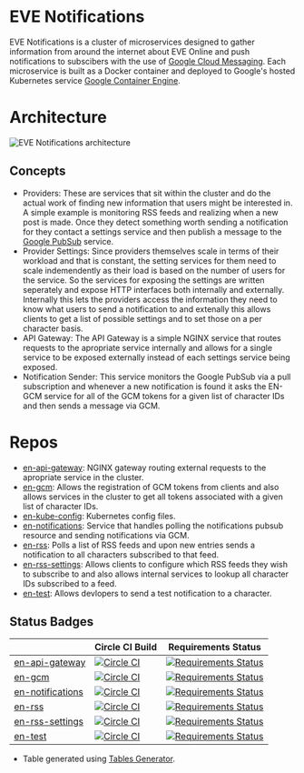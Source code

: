 # EVE Notifications
EVE Notifications is a cluster of microservices designed to gather information
from around the internet about EVE Online and push notifications to subscibers
with the use of [Google Cloud Messaging](https://developers.google.com/cloud-messaging/).
Each microservice is built as a Docker container and deployed to Google's hosted
Kubernetes service [Google Container Engine](https://cloud.google.com/container-engine/).

# Architecture
![EVE Notifications architecture](https://docs.google.com/drawings/d/1-wmdKDOYrkYCHlieJwbCfjiuxHLUmVmPVe2M64oNGNs/pub?w=1452&amp;h=658g "EVE Notifications architecture")

## Concepts
* Providers: These are services that sit within the cluster and do the actual
work of finding new information that users might be interested in. A simple
example is monitoring RSS feeds and realizing when a new post is made. Once they
detect something worth sending a notification for they contact a settings
service and then publish a message to the [Google PubSub](https://cloud.google.com/pubsub/)
service.
* Provider Settings: Since providers themselves scale in terms of their workload
and that is constant, the setting services for them need to scale indemendently
as their load is based on the number of users for the service. So the services
for exposing the settings are written seperately and expose HTTP interfaces both
internally and externally. Internally this lets the providers access the
information they need to know what users to send a notification to and extenally
this allows clients to get a list of possible settings and to set those on a per
character basis.
* API Gateway: The API Gateway is a simple NGINX service that routes requests to
the apropriate service internally and allows for a single service to be exposed
externally instead of each settings service being exposed.
* Notification Sender: This service monitors the Google PubSub via a pull
subscription and whenever a new notification is found it asks the EN-GCM service
for all of the GCM tokens for a given list of character IDs and then sends a
message via GCM.


# Repos
* [en-api-gateway](https://github.com/Regner/en-api-gateway): NGINX gateway
routing external requests to the apropriate service in the cluster.
* [en-gcm](https://github.com/Regner/en-gcm): Allows the registration of GCM
tokens from clients and also allows services in the cluster to get all tokens
associated with a given list of character IDs.
* [en-kube-config](https://github.com/Regner/en-kube-config): Kubernetes config
files.
* [en-notifications](https://github.com/Regner/en-notifications): Service that
handles polling the notifications pubsub resource and sending notifications via
GCM.
* [en-rss](https://github.com/Regner/en-rss): Polls a list of RSS feeds and upon
new entries sends a notification to all characters subscribed to that feed.
* [en-rss-settings](https://github.com/Regner/en-rss-settings): Allows clients
to configure which RSS feeds they wish to subscribe to and also allows internal
services to lookup all character IDs subscribed to a feed.
* [en-test](https://github.com/Regner/en-test): Allows devlopers to send a test
notification to a character.

## Status Badges
|                                                                | Circle CI Build                                                                                                                | Requirements Status                                                                                                                                                                         |
|----------------------------------------------------------------|--------------------------------------------------------------------------------------------------------------------------------|---------------------------------------------------------------------------------------------------------------------------------------------------------------------------------------------|
| [en-api-gateway](https://github.com/Regner/en-api-gateway)     | [![Circle CI](https://circleci.com/gh/Regner/en-api-gateway.svg?style=svg)](https://circleci.com/gh/Regner/en-api-gateway)     | [![Requirements Status](https://requires.io/github/Regner/en-api-gateway/requirements.svg?branch=master)](https://requires.io/github/Regner/en-api-gateway/requirements/?branch=master)     |
| [en-gcm](https://github.com/Regner/en-gcm)                     | [![Circle CI](https://circleci.com/gh/Regner/en-gcm.svg?style=svg)](https://circleci.com/gh/Regner/en-gcm)                     | [![Requirements Status](https://requires.io/github/Regner/en-gcm/requirements.svg?branch=master)](https://requires.io/github/Regner/en-gcm/requirements/?branch=master)                     |
| [en-notifications](https://github.com/Regner/en-notifications) | [![Circle CI](https://circleci.com/gh/Regner/en-notifications.svg?style=svg)](https://circleci.com/gh/Regner/en-notifications) | [![Requirements Status](https://requires.io/github/Regner/en-notifications/requirements.svg?branch=master)](https://requires.io/github/Regner/en-notifications/requirements/?branch=master) |
| [en-rss](https://github.com/Regner/en-rss)                     | [![Circle CI](https://circleci.com/gh/Regner/en-rss.svg?style=svg)](https://circleci.com/gh/Regner/en-rss)                     | [![Requirements Status](https://requires.io/github/Regner/en-rss/requirements.svg?branch=master)](https://requires.io/github/Regner/en-rss/requirements/?branch=master)                     |
| [en-rss-settings](https://github.com/Regner/en-rss-settings)   | [![Circle CI](https://circleci.com/gh/Regner/en-rss-settings.svg?style=svg)](https://circleci.com/gh/Regner/en-rss-settings)   | [![Requirements Status](https://requires.io/github/Regner/en-rss-settings/requirements.svg?branch=master)](https://requires.io/github/Regner/en-rss-settings/requirements/?branch=master)   |
| [en-test](https://github.com/Regner/en-test)                   | [![Circle CI](https://circleci.com/gh/Regner/en-test.svg?style=svg)](https://circleci.com/gh/Regner/en-test)                   | [![Requirements Status](https://requires.io/github/Regner/en-test/requirements.svg?branch=master)](https://requires.io/github/Regner/en-test/requirements/?branch=master)                   |

* Table generated using [Tables Generator](http://www.tablesgenerator.com/markdown_tables).

